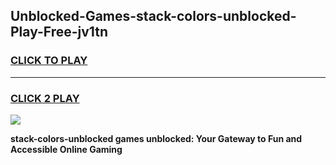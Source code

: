 
## Unblocked-Games-stack-colors-unblocked-Play-Free-jv1tn
<h3>
<a href="https://premium76.site?title=stack-colors-unblocked&ref=23A">CLICK TO PLAY</a></h3>
<hr>

<h3>
<a href="https://premium76.site?title=stack-colors-unblocked&ref=23A">CLICK 2 PLAY</a>
  
</h3>

<a href="https://premium76.site?title=stack-colors-unblocked&ref=23A"><img src="https://clearcache.store/games.png"></a>


**stack-colors-unblocked games unblocked: Your Gateway to Fun and Accessible Online Gaming**
